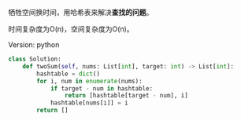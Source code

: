 牺牲空间换时间，用哈希表来解决**查找的问题**。

时间复杂度为O(n)，空间复杂度为O(n)。

Version: python
~~~python
class Solution:
    def twoSum(self, nums: List[int], target: int) -> List[int]:
        hashtable = dict()
        for i, num in enumerate(nums):
            if target - num in hashtable:
                return [hashtable[target - num], i]
            hashtable[nums[i]] = i
        return []
~~~
